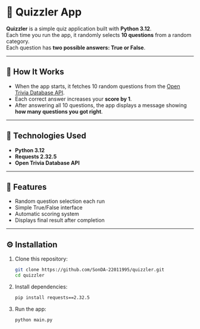 # 🧠 Quizzler App

**Quizzler** is a simple quiz application built with **Python 3.12**.  
Each time you run the app, it randomly selects **10 questions** from a random category.  
Each question has **two possible answers: True or False**.

---

## 🎯 How It Works

- When the app starts, it fetches 10 random questions from the [Open Trivia Database API](https://opentdb.com/).
- Each correct answer increases your **score by 1**.
- After answering all 10 questions, the app displays a message showing **how many questions you got right**.

---

## 🧩 Technologies Used

- **Python 3.12**
- **Requests 2.32.5**
- **Open Trivia Database API**

---

## 🚀 Features

- Random question selection each run  
- Simple True/False interface  
- Automatic scoring system  
- Displays final result after completion  

---

## ⚙️ Installation

1. Clone this repository:
   ```bash
   git clone https://github.com/SonDA-22011995/quizzler.git
   cd quizzler

2. Install dependencies:
    ```bash
    pip install requests==2.32.5
3. Run the app:
    ```bash
    python main.py
